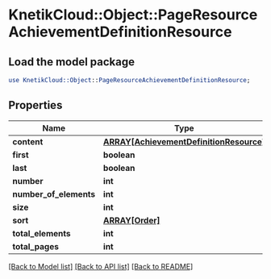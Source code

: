 # KnetikCloud::Object::PageResourceAchievementDefinitionResource

## Load the model package
```perl
use KnetikCloud::Object::PageResourceAchievementDefinitionResource;
```

## Properties
Name | Type | Description | Notes
------------ | ------------- | ------------- | -------------
**content** | [**ARRAY[AchievementDefinitionResource]**](AchievementDefinitionResource.md) |  | [optional] 
**first** | **boolean** |  | [optional] 
**last** | **boolean** |  | [optional] 
**number** | **int** |  | [optional] 
**number_of_elements** | **int** |  | [optional] 
**size** | **int** |  | [optional] 
**sort** | [**ARRAY[Order]**](Order.md) |  | [optional] 
**total_elements** | **int** |  | [optional] 
**total_pages** | **int** |  | [optional] 

[[Back to Model list]](../README.md#documentation-for-models) [[Back to API list]](../README.md#documentation-for-api-endpoints) [[Back to README]](../README.md)


